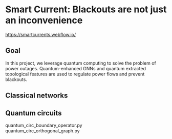 # Smart Current: Blackouts are not just an inconvenience
https://smartcurrents.webflow.io/


## Goal

In this project, we leverage quantum computing to solve the problem of power outages. Quantum-enhanced GNNs and quantum extracted topological features are used to regulate power flows and prevent blackouts.

## Classical networks


## Quantum circuits
quantum_circ_boundary_operator.py \
quantum_circ_orthogonal_graph.py

